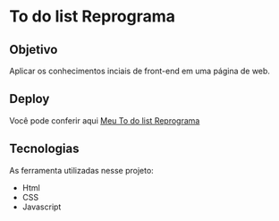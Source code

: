 # To do list Reprograma

## Objetivo

Aplicar os conhecimentos inciais de front-end em uma página de web.
<img src="">

## Deploy

Você pode conferir aqui [Meu To do list Reprograma](https://meudiarioizadora.netlify.app/)

## Tecnologias

As ferramenta utilizadas nesse projeto:

- Html
- CSS
- Javascript
